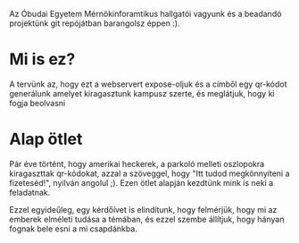 Az Óbudai Egyetem Mérnökinforamtikus hallgatói vagyunk és a beadandó projektünk git repójátban barangolsz éppen :).
# Mi is ez?
A tervünk az, hogy ezt a webservert expose-oljuk és a címből egy qr-kódot generálunk amelyet kiragasztunk kampusz szerte, és meglátjuk, hogy ki fogja beolvasni

# Alap ötlet
Pár éve történt, hogy amerikai heckerek, a parkoló melleti oszlopokra kiragaszttak qr-kódokat, azzal a szöveggel, hogy "Itt tudod megkönnyíteni a fizeteséd!", nyilván angolul ;).
Ezen ötlet alapján kezdtünk mink is neki a feladatnak. 

Ezzel egyideűleg, egy kérdőívet is elindítunk, hogy felmérjük, hogy mi az emberek elméleti tudása a témában, és ezzel szembe állítjuk, hogy hányan fognak bele esni a mi csapdánkba.

